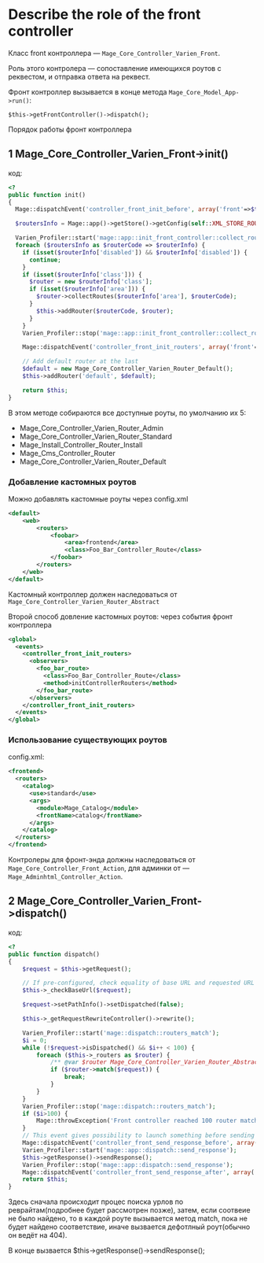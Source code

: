 # Describe the role of the front controller

Класс front контроллера — `Mage_Core_Controller_Varien_Front`.

Роль этого контролера — сопоставление имеющихся роутов с реквестом, и отправка ответа на реквест.

Фронт контроллер вызывается в конце метода `Mage_Core_Model_App->run()`:
```
$this->getFrontController()->dispatch();
```

Порядок работы фронт контроллера

## 1 Mage_Core_Controller_Varien_Front->init()

код:
```php
<?
public function init()
{
  Mage::dispatchEvent('controller_front_init_before', array('front'=>$this));

  $routersInfo = Mage::app()->getStore()->getConfig(self::XML_STORE_ROUTERS_PATH);

  Varien_Profiler::start('mage::app::init_front_controller::collect_routers');
  foreach ($routersInfo as $routerCode => $routerInfo) {
    if (isset($routerInfo['disabled']) && $routerInfo['disabled']) {
      continue;
    }
    if (isset($routerInfo['class'])) {
      $router = new $routerInfo['class'];
      if (isset($routerInfo['area'])) {
        $router->collectRoutes($routerInfo['area'], $routerCode);
      }
        $this->addRouter($routerCode, $router);
      }
    }
    Varien_Profiler::stop('mage::app::init_front_controller::collect_routers');

    Mage::dispatchEvent('controller_front_init_routers', array('front'=>$this));

    // Add default router at the last
    $default = new Mage_Core_Controller_Varien_Router_Default();
    $this->addRouter('default', $default);

    return $this;
}
```
В этом методе собираются все доступные роуты, по умолчанию их 5:
  * Mage_Core_Controller_Varien_Router_Admin
  * Mage_Core_Controller_Varien_Router_Standard
  * Mage_Install_Controller_Router_Install
  * Mage_Cms_Controller_Router
  * Mage_Core_Controller_Varien_Router_Default

### Добавление кастомных роутов

Можно добавлять кастомные роуты через config.xml
```xml
<default>
    <web>
        <routers>
            <foobar>
                <area>frontend</area>
                <class>Foo_Bar_Controller_Route</class>
            </foobar>
        </routers>
    </web>
</default>
```
Кастомный контроллер должен наследоваться от `Mage_Core_Controller_Varien_Router_Abstract`

Второй способ довление кастомных роутов: через события фронт контроллера
```xml
<global>
  <events>
    <controller_front_init_routers>
      <observers>
        <foo_bar_route>
          <class>Foo_Bar_Controller_Route</class>
          <method>initControllerRouters</method>
        </foo_bar_route>
      </observers>
    </controller_front_init_routers>
  </events>
</global>
```

### Использование существующих роутов

config.xml:
```xml
<frontend>
  <routers>
    <catalog>
      <use>standard</use>
      <args>
        <module>Mage_Catalog</module>
        <frontName>catalog</frontName>
      </args>
    </catalog>
  </routers>
</frontend>
```
Контролеры для фронт-энда должны наследоваться от `Mage_Core_Controller_Front_Action`, для админки от — `Mage_Adminhtml_Controller_Action`.

## 2 Mage_Core_Controller_Varien_Front->dispatch()
код:
```php
<?
public function dispatch()
{
    $request = $this->getRequest();

    // If pre-configured, check equality of base URL and requested URL
    $this->_checkBaseUrl($request);

    $request->setPathInfo()->setDispatched(false);

    $this->_getRequestRewriteController()->rewrite();

    Varien_Profiler::start('mage::dispatch::routers_match');
    $i = 0;
    while (!$request->isDispatched() && $i++ < 100) {
        foreach ($this->_routers as $router) {
            /** @var $router Mage_Core_Controller_Varien_Router_Abstract */
            if ($router->match($request)) {
                break;
            }
        }
    }
    Varien_Profiler::stop('mage::dispatch::routers_match');
    if ($i>100) {
        Mage::throwException('Front controller reached 100 router match iterations');
    }
    // This event gives possibility to launch something before sending output (allow cookie setting)
    Mage::dispatchEvent('controller_front_send_response_before', array('front'=>$this));
    Varien_Profiler::start('mage::app::dispatch::send_response');
    $this->getResponse()->sendResponse();
    Varien_Profiler::stop('mage::app::dispatch::send_response');
    Mage::dispatchEvent('controller_front_send_response_after', array('front'=>$this));
    return $this;
}
```
Здесь сначала происходит процес поиска урлов по реврайтам(подробнее будет рассмотрен позже), затем, если соотвеие не было найдено, то в каждой роуте вызывается метод match, пока не будет найдено соответствие, иначе вызвается дефотлный роут(обычно он ведёт на 404).


В конце вызвается $this->getResponse()->sendResponse();
